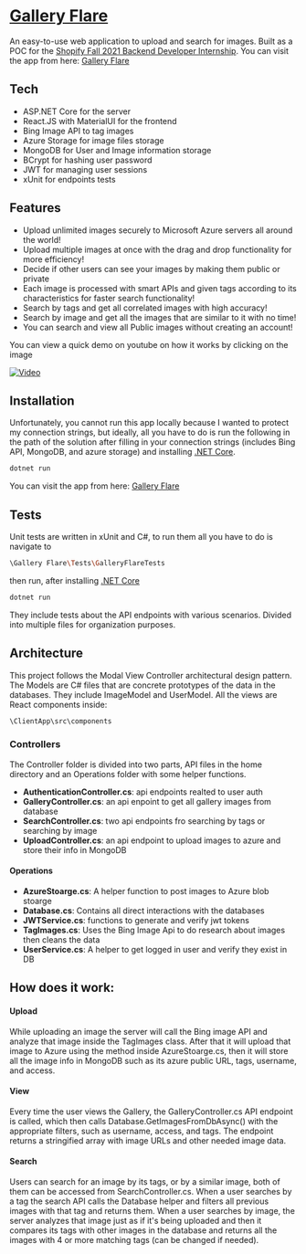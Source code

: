 # [Gallery Flare]

An easy-to-use web application to upload and search for images. Built as a POC for the [Shopify Fall 2021 Backend Developer Internship]. You can visit the app from here: [Gallery Flare]
## Tech
- ASP.NET Core for the server
- React.JS with MaterialUI for the frontend
- Bing Image API to tag images
- Azure Storage for image files storage
- MongoDB for User and Image information storage
- BCrypt for hashing user password
- JWT for managing user sessions
- xUnit for endpoints tests

## Features

- Upload unlimited images securely to Microsoft Azure servers all around the world!
- Upload multiple images at once with the drag and drop functionality for more efficiency!
- Decide if other users can see your images by making them public or private
- Each image is processed with smart APIs and given tags according to its characteristics for faster search functionality!
- Search by tags and get all correlated images with high accuracy!
- Search by image and get all the images that are similar to it with no time!
- You can search and view all Public images without creating an account!

You can view a quick demo on youtube on how it works by clicking on the image

[![Video](https://webpagetracker.blob.core.windows.net/pics/flare.png)](https://youtu.be/12mRON3D640 "Demo")

## Installation

Unfortunately, you cannot run this app locally because I wanted to protect my connection strings, but ideally, all you have to do is run the following in the path of the solution after filling in your connection strings (includes Bing API, MongoDB, and azure storage) and installing [.NET Core].
```sh
dotnet run
```
You can visit the app from here:
[Gallery Flare]

## Tests
Unit tests are written in xUnit and C#, to run them all you have to do is navigate to
```sh
\Gallery Flare\Tests\GalleryFlareTests
```
then run, after installing [.NET Core]
```sh
dotnet run
```
They include tests about the API endpoints with various scenarios. Divided into multiple files for organization purposes.
## Architecture

This project follows the Modal View Controller architectural design pattern.
The Models are C# files that are concrete prototypes of the data in the databases.
They include ImageModel and UserModel.
All the views are React components inside:
```sh
\ClientApp\src\components
```
### Controllers
The Controller folder is divided into two parts, API files in the home directory and an Operations folder with some helper functions. 
- **AuthenticationController.cs**: api endpoints realted to user auth
- **GalleryController.cs**: an api enpoint to get all gallery images from database
- **SearchController.cs**: two api endpoints fro searching by tags or searching by image
- **UploadController.cs**: an api endpoint to upload images to azure and store their info in MongoDB

#### Operations
- **AzureStoarge.cs**: A helper function to post images to Azure blob stoarge
- **Database.cs**: Contains all direct interactions with the databases
- **JWTService.cs**: functions to generate and verify jwt tokens
- **TagImages.cs**: Uses the Bing Image Api to do research about images then cleans the data
- **UserService.cs**: A helper to get logged in user and verify they exist in DB

## How does it work:
#### Upload
While uploading an image the server will call the Bing image API and analyze that image inside the TagImages class. After that it will upload that image to Azure using the method inside AzureStoarge.cs, then it will store all the image info in MongoDB such as its azure public URL, tags, username, and access.
#### View
Every time the user views the Gallery, the GalleryController.cs API endpoint is called, which then calls Database.GetImagesFromDbAsync() with the appropriate filters, such as username, access, and tags. The endpoint returns a stringified array with image URLs and other needed image data.
#### Search
Users can search for an image by its tags, or by a similar image, both of them can be accessed from SearchController.cs. When a user searches by a tag the search API calls the Database helper and filters all previous images with that tag and returns them. When a user searches by image, the server analyzes that image just as if it's being uploaded and then it compares its tags with other images in the database and returns all the images with 4 or more matching tags (can be changed if needed).


   [Shopify Fall 2021 Backend Developer Internship]: <https://docs.google.com/document/d/1ZKRywXQLZWOqVOHC4JkF3LqdpO3Llpfk_CkZPR8bjak/edit#heading=h.n7bww7g70ipk>
[Gallery Flare]: https://galleryflare.azurewebsites.net
[.NET Core]: https://dotnet.microsoft.com/download

